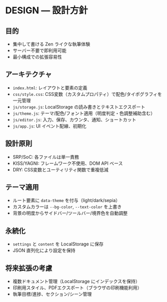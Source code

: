# DESIGN — 設計方針

## 目的

- 集中して書ける Zen ライクな執筆体験
- サーバー不要で即利用可能
- 最小構成での拡張容易性

## アーキテクチャ

- `index.html`: レイアウトと要素の定義
- `css/style.css`: CSS変数（カスタムプロパティ）で配色/タイポグラフィを一元管理
- `js/storage.js`: LocalStorage の読み書きとテキストエクスポート
- `js/theme.js`: テーマ/配色/フォント適用（明度判定・色調整補助含む）
- `js/editor.js`: 入力、保存、カウンタ、通知、ショートカット
- `js/app.js`: UI イベント配線、初期化

## 設計原則

- SRP/SoC: 各ファイルは単一責務
- KISS/YAGNI: フレームワーク不使用、DOM API ベース
- DRY: CSS変数とユーティリティ関数で重複低減

## テーマ適用

- ルート要素に `data-theme` を付与（light/dark/sepia）
- カスタムカラーは `--bg-color`, `--text-color` を上書き
- 背景の明度からサイドバー/ツールバー/境界色を自動調整

## 永続化

- `settings` と `content` を LocalStorage に保存
- JSON 直列化により設定を保持

## 将来拡張の考慮

- 複数ドキュメント管理（LocalStorage にインデックスを保持）
- 印刷用スタイル、PDFエクスポート（ブラウザの印刷機能利用）
- 執筆目標/進捗、セクション/シーン管理
